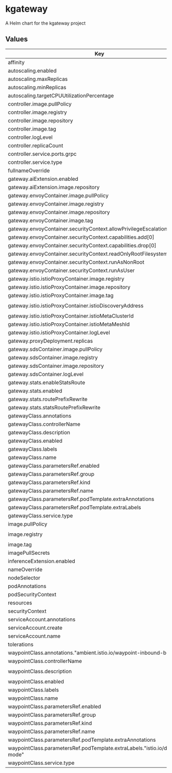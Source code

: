 # kgateway

A Helm chart for the kgateway project

## Values

| Key | Type | Default | Description |
|-----|------|---------|-------------|
| affinity | object | `{}` |  |
| autoscaling.enabled | bool | `false` |  |
| autoscaling.maxReplicas | int | `100` |  |
| autoscaling.minReplicas | int | `1` |  |
| autoscaling.targetCPUUtilizationPercentage | int | `80` |  |
| controller.image.pullPolicy | string | `"IfNotPresent"` |  |
| controller.image.registry | string | `""` |  |
| controller.image.repository | string | `"kgateway"` |  |
| controller.image.tag | string | `""` |  |
| controller.logLevel | string | `"info"` |  |
| controller.replicaCount | int | `1` |  |
| controller.service.ports.grpc | int | `9977` |  |
| controller.service.type | string | `"ClusterIP"` |  |
| fullnameOverride | string | `""` |  |
| gateway.aiExtension.enabled | bool | `false` |  |
| gateway.aiExtension.image.repository | string | `"kgateway-ai-extension"` |  |
| gateway.envoyContainer.image.pullPolicy | string | `"IfNotPresent"` |  |
| gateway.envoyContainer.image.registry | string | `""` |  |
| gateway.envoyContainer.image.repository | string | `"envoy-wrapper"` |  |
| gateway.envoyContainer.image.tag | string | `""` |  |
| gateway.envoyContainer.securityContext.allowPrivilegeEscalation | bool | `false` |  |
| gateway.envoyContainer.securityContext.capabilities.add[0] | string | `"NET_BIND_SERVICE"` |  |
| gateway.envoyContainer.securityContext.capabilities.drop[0] | string | `"ALL"` |  |
| gateway.envoyContainer.securityContext.readOnlyRootFilesystem | bool | `true` |  |
| gateway.envoyContainer.securityContext.runAsNonRoot | bool | `true` |  |
| gateway.envoyContainer.securityContext.runAsUser | int | `10101` |  |
| gateway.istio.istioProxyContainer.image.registry | string | `"docker.io/istio"` |  |
| gateway.istio.istioProxyContainer.image.repository | string | `"proxyv2"` |  |
| gateway.istio.istioProxyContainer.image.tag | string | `"1.22.0"` |  |
| gateway.istio.istioProxyContainer.istioDiscoveryAddress | string | `"istiod.istio-system.svc:15012"` |  |
| gateway.istio.istioProxyContainer.istioMetaClusterId | string | `"Kubernetes"` |  |
| gateway.istio.istioProxyContainer.istioMetaMeshId | string | `"cluster.local"` |  |
| gateway.istio.istioProxyContainer.logLevel | string | `"warning"` |  |
| gateway.proxyDeployment.replicas | int | `1` |  |
| gateway.sdsContainer.image.pullPolicy | string | `"IfNotPresent"` |  |
| gateway.sdsContainer.image.registry | string | `""` |  |
| gateway.sdsContainer.image.repository | string | `"sds"` |  |
| gateway.sdsContainer.logLevel | string | `"info"` |  |
| gateway.stats.enableStatsRoute | bool | `true` |  |
| gateway.stats.enabled | bool | `true` |  |
| gateway.stats.routePrefixRewrite | string | `"/stats/prometheus"` |  |
| gateway.stats.statsRoutePrefixRewrite | string | `"/stats"` |  |
| gatewayClass.annotations | object | `{}` |  |
| gatewayClass.controllerName | string | `"kgateway.dev/kgateway"` |  |
| gatewayClass.description | string | `"kgateway controller"` |  |
| gatewayClass.enabled | bool | `true` |  |
| gatewayClass.labels | object | `{}` |  |
| gatewayClass.name | string | `"kgateway"` |  |
| gatewayClass.parametersRef.enabled | bool | `true` |  |
| gatewayClass.parametersRef.group | string | `"gateway.kgateway.dev"` |  |
| gatewayClass.parametersRef.kind | string | `"GatewayParameters"` |  |
| gatewayClass.parametersRef.name | string | `"kgateway"` |  |
| gatewayClass.parametersRef.podTemplate.extraAnnotations | object | `{}` |  |
| gatewayClass.parametersRef.podTemplate.extraLabels | object | `{}` |  |
| gatewayClass.service.type | string | `"LoadBalancer"` |  |
| image.pullPolicy | string | `"IfNotPresent"` |  |
| image.registry | string | `"cr.kgateway.dev/kgateway-dev"` |  |
| image.tag | string | `""` |  |
| imagePullSecrets | list | `[]` |  |
| inferenceExtension.enabled | bool | `false` |  |
| nameOverride | string | `""` |  |
| nodeSelector | object | `{}` |  |
| podAnnotations | object | `{}` |  |
| podSecurityContext | object | `{}` |  |
| resources | object | `{}` |  |
| securityContext | object | `{}` |  |
| serviceAccount.annotations | object | `{}` |  |
| serviceAccount.create | bool | `true` |  |
| serviceAccount.name | string | `""` |  |
| tolerations | list | `[]` |  |
| waypointClass.annotations."ambient.istio.io/waypoint-inbound-binding" | string | `"PROXY/15088"` |  |
| waypointClass.controllerName | string | `"kgateway.dev/kgateway"` |  |
| waypointClass.description | string | `"kgateway waypoint controller"` |  |
| waypointClass.enabled | bool | `true` |  |
| waypointClass.labels | object | `{}` |  |
| waypointClass.name | string | `"kgateway-waypoint"` |  |
| waypointClass.parametersRef.enabled | bool | `true` |  |
| waypointClass.parametersRef.group | string | `"gateway.kgateway.dev"` |  |
| waypointClass.parametersRef.kind | string | `"GatewayParameters"` |  |
| waypointClass.parametersRef.name | string | `"kgateway-waypoint"` |  |
| waypointClass.parametersRef.podTemplate.extraAnnotations | object | `{}` |  |
| waypointClass.parametersRef.podTemplate.extraLabels."istio.io/dataplane-mode" | string | `"ambient"` |  |
| waypointClass.service.type | string | `"ClusterIP"` |  |

